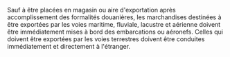 Sauf à être placées en magasin ou aire d'exportation
après accomplissement des formalités douanières, les marchandises
destinées à être exportées par les voies maritime, fluviale, lacustre et
aérienne doivent être immédiatement mises à bord des embarcations ou
aéronefs.
Celles qui doivent être exportées par les voies terrestres doivent être
conduites immédiatement et directement à l'étranger.